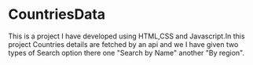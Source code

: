 # CountriesData
This is a project I have developed using HTML,CSS and Javascript.In this project Countries details are fetched by an api and we I have given two types of Search option there one "Search by Name" another "By region".
